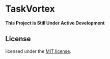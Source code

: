 # TaskVortex 
**This Project is Still Under Active Development**

## License
licensed under the [MIT license](./LICENSE).
